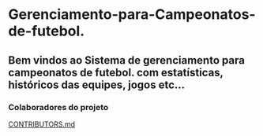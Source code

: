 # Gerenciamento-para-Campeonatos-de-futebol.
## Bem vindos ao Sistema de gerenciamento para campeonatos de futebol. com estatísticas, históricos das equipes, jogos etc...
### Colaboradores do projeto
[CONTRIBUTORS.md](https://github.com/GrupoDeEstudosOpenSource/Gerenciamento-para-Campeonatos-de-futebol/tree/master)
